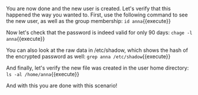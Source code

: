 You are now done and the new user is created. Let's verify that this happened the way you wanted to. First, use the following command to see the new user, as well as the group membership: `id anna`{{execute}}

Now let's check that the password is indeed valid for only 90 days: `chage -l anna`{{execute}}

You can also look at the raw data in /etc/shadow, which shows the hash of the encrypted password as well: `grep anna /etc/shadow`{{execute}}

And finally, let's verify the new file was created in the user home directory: `ls -al /home/anna`{{execute}}

And with this you are done with this scenario!

